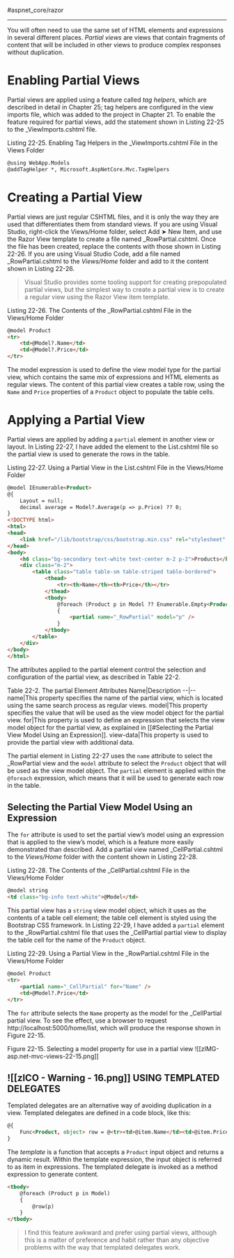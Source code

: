 #aspnet_core/razor 

---

You will often need to use the same set of HTML elements and expressions in several different places. *Partial views* are views that contain fragments of content that will be included in other views to produce complex responses without duplication.

# Enabling Partial Views

Partial views are applied using a feature called *tag helpers*, which are described in detail in Chapter 25; tag helpers are configured in the view imports file, which was added to the project in Chapter 21. To enable the feature required for partial views, add the statement shown in Listing 22-25 to the \_ViewImports.cshtml file.

Listing 22-25. Enabling Tag Helpers in the \_ViewImports.cshtml File in the Views Folder
```html
@using WebApp.Models
@addTagHelper *, Microsoft.AspNetCore.Mvc.TagHelpers
```

# Creating a Partial View

Partial views are just regular CSHTML files, and it is only the way they are used that differentiates them from standard views. If you are using Visual Studio, right-click the Views/Home folder, select Add ➤ New Item, and use the Razor View template to create a file named \_RowPartial.cshtml. Once the file has been created, replace the contents with those shown in Listing 22-26. If you are using Visual Studio Code, add a file named \_RowPartial.cshtml to the *Views/Home* folder and add to it the content shown in Listing 22-26.

> Visual Studio provides some tooling support for creating prepopulated partial views, but the simplest way to create a partial view is to create a regular view using the Razor View item template.

Listing 22-26. The Contents of the \_RowPartial.cshtml File in the Views/Home Folder
```html
@model Product
<tr>
	<td>@Model?.Name</td>
	<td>@Model?.Price</td>
</tr>
```

The model expression is used to define the view model type for the partial view, which contains the same mix of expressions and HTML elements as regular views. The content of this partial view creates a table row, using the `Name` and `Price` properties of a `Product` object to populate the table cells.

# Applying a Partial View

Partial views are applied by adding a `partial` element in another view or layout. In Listing 22-27, I have added the element to the List.cshtml file so the partial view is used to generate the rows in the table.

Listing 22-27. Using a Partial View in the List.cshtml File in the Views/Home Folder
```html
@model IEnumerable<Product>
@{
	Layout = null;
	decimal average = Model?.Average(p => p.Price) ?? 0;
}
<!DOCTYPE html>
<html>
<head>
	<link href="/lib/bootstrap/css/bootstrap.min.css" rel="stylesheet" />
</head>
<body>
	<h6 class="bg-secondary text-white text-center m-2 p-2">Products</h6>
	<div class="m-2">
		<table class="table table-sm table-striped table-bordered">
			<thead>
				<tr><th>Name</th><th>Price</th></tr>
			</thead>
			<tbody>
				@foreach (Product p in Model ?? Enumerable.Empty<Product>()) 
				{
					<partial name="_RowPartial" model="p" />
				}
			</tbody>
		</table>
	</div>
</body>
</html>
```

The attributes applied to the partial element control the selection and configuration of the partial view, as described in Table 22-2.

Table 22-2. The partial Element Attributes
Name|Description
--|--
name|This property specifies the name of the partial view, which is located using the same search process as regular views.
model|This property specifies the value that will be used as the view model object for the partial view.
for|This property is used to define an expression that selects the view model object for the partial view, as explained in [[#Selecting the Partial View Model Using an Expression]].
view-data|This property is used to provide the partial view with additional data.

The partial element in Listing 22-27 uses the `name` attribute to select the \_RowPartial view and the `model` attribute to select the `Product` object that will be used as the view model object. The `partial` element is applied within the `@foreach` expression, which means that it will be used to generate each row in the table.

## Selecting the Partial View Model Using an Expression

The `for` attribute is used to set the partial view’s model using an expression that is applied to the view’s model, which is a feature more easily demonstrated than described. Add a partial view named \_CellPartial.cshtml to the *Views/Home* folder with the content shown in Listing 22-28.

Listing 22-28. The Contents of the \_CellPartial.cshtml File in the Views/Home Folder
```html
@model string
<td class="bg-info text-white">@Model</td>
```

This partial view has a `string` view model object, which it uses as the contents of a table cell element; the table cell element is styled using the Bootstrap CSS framework. In Listing 22-29, I have added a `partial` element to the \_RowPartial.cshtml file that uses the \_CellPartial partial view to display the table cell for the name of the `Product` object.

Listing 22-29. Using a Partial View in the \_RowPartial.cshtml File in the Views/Home Folder
```html
@model Product
<tr>
	<partial name="_CellPartial" for="Name" />
	<td>@Model?.Price</td>
</tr>
```

The `for` attribute selects the `Name` property as the model for the \_CellPartial partial view. To see the effect, use a browser to request http://localhost:5000/home/list, which will produce the response shown in Figure 22-15.

Figure 22-15. Selecting a model property for use in a partial view
![[zIMG-asp.net-mvc-views-22-15.png]]

## ![[zICO - Warning - 16.png]] USING TEMPLATED DELEGATES

Templated delegates are an alternative way of avoiding duplication in a view. Templated delegates are defined in a code block, like this:
```html
@{
	Func<Product, object> row = @<tr><td>@item.Name</td><td>@item.Price</td></tr>;
}
```

The *template* is a function that accepts a `Product` input object and returns a dynamic result. Within the template expression, the input object is referred to as item in expressions. The templated delegate is invoked as a method expression to generate content.
```html
<tbody>
	@foreach (Product p in Model) 
	{
		@row(p)
	}
</tbody>
```

> I find this feature awkward and prefer using partial views, although this is a matter of preference and habit rather than any objective problems with the way that templated delegates work.
